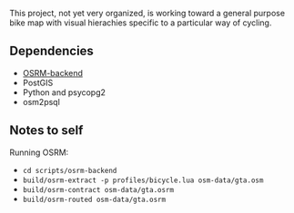 This project, not yet very organized, is working toward a general purpose bike map with visual hierachies specific to a particular way of cycling. 

## Dependencies ##
- [OSRM-backend](https://github.com/Project-OSRM/osrm-backend)
- PostGIS
- Python and psycopg2
- osm2psql

## Notes to self ##

Running OSRM:
- `cd scripts/osrm-backend`
- `build/osrm-extract -p profiles/bicycle.lua osm-data/gta.osm`
- `build/osrm-contract osm-data/gta.osrm`
- `build/osrm-routed osm-data/gta.osrm`
